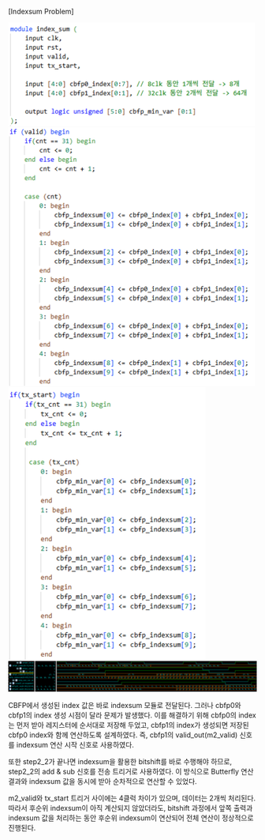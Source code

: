 [Indexsum Problem]

<img src="/History/img/img153.png" width=500> 
<img src="/History/img/img154.png" width=500> <img src="/History/img/img155.png" width=400>
<img src="/History/img/img152.png" width=1000>

CBFP에서 생성된 index 값은 바로 indexsum 모듈로 전달된다. 그러나 cbfp0와 cbfp1의 index 생성 시점이 달라 문제가 발생했다. 이를 해결하기 위해 cbfp0의 index는 먼저 받아 레지스터에 순서대로 저장해 두었고, cbfp1의 index가 생성되면 저장된 cbfp0 index와 함께 연산하도록 설계하였다. 즉, cbfp1의 valid_out(m2_valid) 신호를 indexsum 연산 시작 신호로 사용하였다. <br>

또한 step2_2가 끝나면 indexsum을 활용한 bitshift를 바로 수행해야 하므로, step2_2의 add & sub 신호를 전송 트리거로 사용하였다. 이 방식으로 Butterfly 연산 결과와 indexsum 값을 동시에 받아 순차적으로 연산할 수 있었다. <br>

m2_valid와 tx_start 트리거 사이에는 4클럭 차이가 있으며, 데이터는 2개씩 처리된다. 따라서 후순위 indexsum이 아직 계산되지 않았더라도, bitshift 과정에서 앞쪽 출력과 indexsum 값을 처리하는 동안 후순위 indexsum이 연산되어 전체 연산이 정상적으로 진행된다. <br>